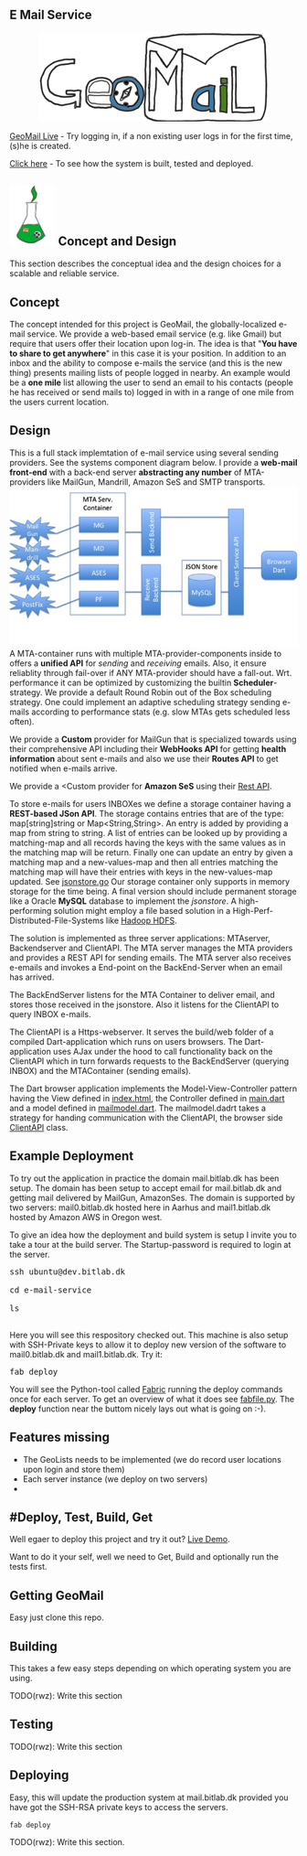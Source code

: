 
E Mail Service
------------------------------------------------------------

<div style="width:100%;">
<center><img src="docs/images/geomail.png" alt="GeoMail" width="400px"/></center>
</div>

[GeoMail Live](https://mail.bitlab.dk) - Try logging in, if a non existing user logs in
for the first time, (s)he is created.

[Click here](#deploy-test-build-get) - To see how the system is built, tested and deployed.


<img alt="Dev logo" src="docs/images/devlogo.png" width="80px"/> Concept and Design
--------------
This section describes the conceptual idea and the design choices for a scalable 
and reliable service.

Concept
---
The concept intended for this project is GeoMail, the
globally-localized e-mail service. We provide a web-based email
service (e.g. like Gmail) but require that users offer their
location upon log-in. The idea is that "<b>You have to share to get
anywhere</b>" in this case it is your position. In addition to an inbox and the ability to compose
e-mails the service (and this is the new thing) presents mailing lists
of people logged in nearby. An example would be a <b>one mile</b> list
allowing the user to send an email to his contacts (people he has
received or send mails to) logged in with in a range of one mile from the
users current location.

Design
---
This is a full stack implemtation of e-mail service using several sending providers. See the 
systems component diagram below. I provide a <b>web-mail front-end</b> with a back-end
server <b>abstracting any number</b> of MTA-providers like MailGun, Mandrill,
Amazon SeS and SMTP transports. 
![System Components Diagram](docs/SystemComponentDiagram.png "E-mail service - System components Diagram")
A MTA-container runs with multiple MTA-provider-components inside to 
offers a <b>unified API</b> for <i>sending</i> and <i>receiving</i> emails. Also, it ensure reliablity through 
fail-over if ANY MTA-provider should have a fall-out. Wrt. performance it can be optimized by customizing the 
builtin <b>Scheduler</b>-strategy. We provide a default Round Robin out of the Box scheduling strategy. One could 
implement an adaptive scheduling strategy sending e-mails according to performance stats (e.g. slow MTAs gets scheduled less often).

We provide a <b>Custom</b> provider for MailGun that is specialized towards using their comprehensive API
including their <b>WebHooks API</b>  for getting <b>health information</b> about sent e-mails and 
also we use their <b>Routes API</b> to get notified when e-mails arrive. 

We provide a <Custom</b> provider for <b>Amazon SeS</b> using their [Rest API](http://docs.aws.amazon.com/ses/latest/DeveloperGuide/sending-email.html). 

To store e-mails for users INBOXes we define a storage container having a <b>REST-based JSon API</b>. The storage 
contains entries that are of the type: map[string]string or Map<String,String>. An entry is added by providing a map
from string to string. A list of entries can be looked up by providing a matching-map and all records having the keys with
the same values as in the matching map will be return. Finally one can update an entry by given a matching map and a new-values-map and then all entries matching the matching map will have their entries with keys in the new-values-map updated.
See [jsonstore.go](https://github.com/rasmuswz/e-mail-service/blob/master/goworkspace/src/mail.bitlab.dk/backend/jsonstore.go)
Our storage container only supports in memory storage for the time being. A final version should include permanent storage like a Oracle <b>MySQL</b> database to implement the <i>jsonstore</i>. A high-performing solution might employ a file based solution in a High-Perf-Distributed-File-Systems like [Hadoop HDFS](https://hadoop.apache.org/docs/stable/hadoop-project-dist/hadoop-hdfs/HdfsUserGuide.html).

The solution is implemented as three server applications: MTAserver, Backendserver and ClientAPI. The MTA server 
manages the MTA providers and provides a REST API for sending emails. The MTA server also receives e-emails and 
invokes a End-point on the BackEnd-Server when an email has arrived. 

The BackEndServer listens for the MTA Container to deliver email, and stores those received in the jsonstore. Also it listens for the ClientAPI to query INBOX e-mails.

The ClientAPI is a Https-webserver. It serves the build/web folder of a compiled Dart-application which runs on users browsers. The Dart-application uses AJax under the hood to call functionality back on the ClientAPI which in turn forwards requests to the BackEndServer (querying INBOX) and the MTAContainer (sending emails).

The Dart browser application implements the Model-View-Controller pattern having the View defined in [index.html](https://github.com/rasmuswz/e-mail-service/blob/master/dartworkspace/web/index.html), the Controller defined in [main.dart](https://github.com/rasmuswz/e-mail-service/blob/master/dartworkspace/web/main.dart) and a model defined in [mailmodel.dart](https://github.com/rasmuswz/e-mail-service/blob/master/dartworkspace/web/mailmodel.dart). The mailmodel.dadrt takes a strategy for 
handing communication with the ClientAPI, the browser side [ClientAPI](https://github.com/rasmuswz/e-mail-service/blob/master/dartworkspace/web/geoconnection.dart) class.

Example Deployment
--------------------

To try out the application in practice the domain mail.bitlab.dk has been setup. The domain has been setup to accept email for mail.bitlab.dk and getting mail delivered by MailGun, AmazonSes. The domain is supported by two servers: mail0.bitlab.dk hosted here in Aarhus and mail1.bitlab.dk hosted by Amazon AWS in Oregon west. 

To give an idea how the deployment and build system is setup I invite you to take a tour at the build server. The Startup-password is required to login at the server.

<pre>
ssh ubuntu@dev.bitlab.dk<br/>
cd e-mail-service<br/>
ls <br/>
</pre>
Here you will see this respository checked out. This machine is also setup with SSH-Private keys to allow it to deploy
new version of the software to mail0.bitlab.dk and mail1.bitlab.dk. Try it:

<pre>
fab deploy
</pre>

You will see the Python-tool called [Fabric](http://www.fabfile.org/) running the deploy commands once for each server. 
To get an overview of what it does see [fabfile.py](https://github.com/rasmuswz/e-mail-service/blob/master/fabfile.py). The <b>deploy</b> function near the buttom nicely lays out what is going on :-).




Features missing
--------------------
  * The GeoLists needs to be implemented (we do record user locations upon login and store them)
  * Each server instance (we deploy on two servers) 
  *  

#Deploy, Test, Build, Get
--------------------

Well egaer to deploy this project and try it out? [Live Demo](https://mail.bitlab.dk).

Want to do it your self, well we need to Get, Build and optionally run the tests first.

Getting GeoMail
----

Easy just clone this repo.


Building
----
This takes a few easy steps depending on which operating system you are using.

TODO(rwz): Write this section

Testing
----
TODO(rwz): Write this section


Deploying
-----

Easy, this will update the production system at mail.bitlab.dk provided you have
got the SSH-RSA private keys to access the servers.
```
fab deploy
```
TODO(rwz): Write this section.
